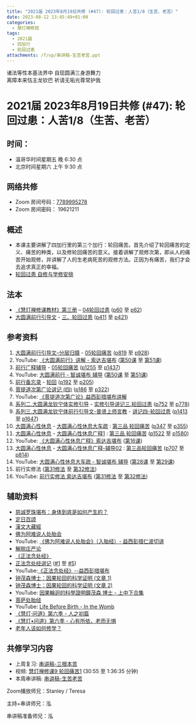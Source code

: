 ```yaml
---
title: "2021届 2023年8月19日共修 (#47): 轮回过患：人苦1/8（生苦、老苦）"
date: 2023-08-12 13:45:49+01:00
categories:
  - 慧灯禅修班
tags:
  - 2021届
  - 四加行
  - 轮回过患
attachments: /f/up/串讲稿-生苦老苦.ppt
---
```

<!--StartFragment-->

诸法等性本基法界中 自现圆满三身游舞力\
离障本来怙主龙钦巴 祈请无垢光尊常护我

# 2021届 2023年8月19日共修 (#47): 轮回过患：人苦1/8（生苦、老苦）

<!--EndFragment-->

## 时间：

* 温哥华时间星期五 晚 6:30 点
* 北京时间星期六 上午 9:30 点

## 网络共修

* Zoom 房间号码：[7789995278](https://us02web.zoom.us/j/7789995278?pwd=VjZmbWJFY2k2K0E5RVB2cTNIQmhqUT09)
* Zoom 房间密码： 19621211

## 概述

* 本课主要讲解了四加行里的第三个加行：轮回痛苦。首先介绍了轮回痛苦的定义、痛苦的种类，以及修轮回痛苦的意义。接着讲解了观修次第，即从人的痛苦开始观修，并讲解了人的生老病死苦的观修方法。正因为有痛苦，我们才会去追求真正的幸福。
* [轮回过患 自修与学修安排](https://fohuifayu.com/index.php/huideng-jiangtang/chanxiuke/zen-03/8654-zen03-lhgh?title=)

## 法本

* [《慧灯禅修课教材》第三册](https://huidengchanxiu.net/books/b3) – [04轮回过患](https://huidengchanxiu.net/books/b3/3-04) ([p60](https://huidengchanxiu.net/books/b3/3-04/#p60) 至 [p62](https://huidengchanxiu.net/books/b3/3-04/#p62))
* [大圆满前行引导文](https://huidengchanxiu.net/books/dymqx) - [三、轮回过患](https://huidengchanxiu.net/books/dymqx/#%E4%B8%89%E8%BD%AE%E5%9B%9E%E8%BF%87%E6%82%A3) ([p411](https://huidengchanxiu.net/books/dymqx/#p411) 至 [p421](https://huidengchanxiu.net/books/dymqx/#p421))

## 参考资料

1. [大圆满前行引导文–分层归摄](https://huidengchanxiu.net/refs/qxgs/dymqx-fcgs) - [05轮回痛苦](https://huidengchanxiu.net/refs/qxgs/qxgs-05lh) ([p819](https://huidengchanxiu.net/refs/qxgs/qxgs-05lh/#p819) 至 [p928](https://huidengchanxiu.net/refs/qxgs/qxgs-05lh/#p928))
2. YouTube: [](https://www.youtube.com/playlist?list=PL0ERwy6s1uTeLz5leHEj-VcSWrU6TnVMW)[《大圆满前行》讲解 - 索达吉堪布](https://www.youtube.com/playlist?list=PLAEqXn671Ln66sSBYjhRRLNrAGJwgSXnU) ([](https://www.youtube.com/watch?v=c5AjLcQdP-4&list=PLAEqXn671Ln66sSBYjhRRLNrAGJwgSXnU&index=28)[第50课](https://www.youtube.com/watch?v=-rO0u1EMtRA&list=PLAEqXn671Ln66sSBYjhRRLNrAGJwgSXnU&index=50)[](https://www.youtube.com/watch?v=h8jctElovWE&list=PLAEqXn671Ln66sSBYjhRRLNrAGJwgSXnU&index=49) 至 [第51课](https://www.youtube.com/watch?v=XhdeXJdHR_g&list=PLAEqXn671Ln66sSBYjhRRLNrAGJwgSXnU&index=51))
3. [前行广释辅导](https://huidengchanxiu.net/refs/fudao) - [05轮回痛苦](https://huidengchanxiu.net/refs/qxgs/fudao/qxgsfd-05lh) ([](https://huidengchanxiu.net/refs/qxgs/fudao/qxgsfd-05lh#%E5%89%8D%E8%A1%8C%E5%B9%BF%E9%87%8A%E7%AC%AC40%E8%AF%BE%E8%BE%85%E5%AF%BC%E8%B5%84%E6%96%99)[](https://huidengchanxiu.net/refs/qxgs/fudao/qxgsfd-05lh/#%E5%89%8D%E8%A1%8C%E5%B9%BF%E9%87%8A%E7%AC%AC49%E8%BE%85%E5%AF%BC%E8%B5%84%E6%96%99)[p1255](https://huidengchanxiu.net/refs/qxgs/fudao/qxgsfd-05lh/#p1255) 至 [p1437](https://huidengchanxiu.net/refs/qxgs/fudao/qxgsfd-05lh/#p1437))
4. YouTube: [大圆满前行 - 智诚堪布 辅导](https://www.youtube.com/playlist?list=PL5y-PP7QihJ1FDiiv_7WsC1qogohiquEL) ([第50课](https://www.youtube.com/watch?v=Ln6QZ5hmNeE&list=PL5y-PP7QihJ1FDiiv_7WsC1qogohiquEL&index=50)[](https://www.youtube.com/watch?v=pgMvowz8Dog&list=PL5y-PP7QihJ1FDiiv_7WsC1qogohiquEL&index=49) 至 [第51课](https://www.youtube.com/watch?v=2BIdjHDX6UY&list=PL5y-PP7QihJ1FDiiv_7WsC1qogohiquEL&index=51))
5. [前行备忘录](https://huidengchanxiu.net/refs/qxbwl/) - [轮回](https://huidengchanxiu.net/refs/qxbwl/qxxl4-03lh) ([p192](https://huidengchanxiu.net/refs/qxbwl/qxxl4-03lh/#p192) 至 [p205](https://huidengchanxiu.net/refs/qxbwl/qxxl4-03lh/#p205))
6. [菩提道次第广论讲记 (四)](https://huidengchanxiu.net/refs/ptdcdgl/4) ([p186](https://huidengchanxiu.net/refs/ptdcdgl/4#p186) 至 [p322](https://huidengchanxiu.net/refs/ptdcdgl/4#p322))
7. YouTube: [《菩提道次第广论》益西彭措堪布讲解](https://www.youtube.com/playlist?list=PLvhysUtdbxCBq9MxPLr6pauLmbwndXY9o)
8. [系列二.大圆满龙钦宁体实修引导](https://huidengchanxiu.net/refs/s2) - [](https://huidengchanxiu.net/refs/xmfw/s2/s2-sxyd2-smwc)[实修引导讲记三.轮回过患](https://huidengchanxiu.net/refs/xmfw/s2/s2-sxyd3-lhgh) ([p752](https://huidengchanxiu.net/refs/xmfw/s2/s2-sxyd3-lhgh/#p752) 至 [p778](https://huidengchanxiu.net/refs/xmfw/s2/s2-sxyd3-lhgh/#p778))
9. [系列三.大圆满龙钦宁体前行引导文-普贤上师言教](https://huidengchanxiu.net/refs/s3) - [](https://huidengchanxiu.net/refs/xmfw/s3/s3-ydw4-lhgh)[讲记四-轮回过患](https://huidengchanxiu.net/refs/xmfw/s3/s3-ydw4-lhgh) ([p1413](https://huidengchanxiu.net/refs/xmfw/s3/s3-ydw4-lhgh#p1413) 至 [p1647](https://huidengchanxiu.net/refs/xmfw/s3/s3-ydw4-lhgh#p1647))
10. [大圆满心性休息](https://huidengchanxiu.net/refs/dymxxxx) - [大圆满心性休息大车疏](https://huidengchanxiu.net/refs/dymxxxx/dymxxxx-dcs) : [第三品 轮回痛苦](https://huidengchanxiu.net/refs/dymxxxx/dymxxxx-dcs/#%E7%AC%AC%E4%B8%89%E5%93%81-%E8%BD%AE%E5%9B%9E%E7%97%9B%E8%8B%A6) ([p347](https://huidengchanxiu.net/refs/dymxxxx/dymxxxx-dcs/#p347) 至 [p355](https://huidengchanxiu.net/refs/dymxxxx/dymxxxx-dcs/#p355))
11. [大圆满心性休息](https://huidengchanxiu.net/refs/dymxxxx) - [大圆满心性休息广释1](https://huidengchanxiu.net/refs/dymxxxx/dymxxxx-gs1) : [第三品 轮回痛苦](https://huidengchanxiu.net/refs/dymxxxx/dymxxxx-gs1#%E7%AC%AC%E4%B8%89%E5%93%81-%E8%BD%AE%E5%9B%9E%E7%97%9B%E8%8B%A6) ([p1522](https://huidengchanxiu.net/refs/dymxxxx/dymxxxx-gs1/#p1522) 至 [p1580](https://huidengchanxiu.net/refs/dymxxxx/dymxxxx-gs1/#p1580))
12. YouTube: [《大圆满心性休息广释》索达吉堪布](https://www.youtube.com/playlist?list=PLAnEIprIVklebrDFUKaC67LssdOO2y87p) ([](https://www.youtube.com/watch?v=nCxMdwWUiSU&list=PLAnEIprIVklebrDFUKaC67LssdOO2y87p&index=6)[第16课](https://www.youtube.com/watch?v=6TSyHrHcF1k&list=PLAnEIprIVklebrDFUKaC67LssdOO2y87p&index=16)[](https://www.youtube.com/watch?v=MQQz3XMBrjw&list=PLAnEIprIVklebrDFUKaC67LssdOO2y87p&index=10))
13. [大圆满心性休息](https://huidengchanxiu.net/refs/dymxxxx) - [大圆满心性休息广释-辅导02](https://huidengchanxiu.net/refs/dymxxxx/fudao/fd-02) : [](https://huidengchanxiu.net/refs/dymxxxx/fudao/fd-01#%E7%AC%AC%E4%BA%8C%E5%93%81%E5%AF%BF%E5%91%BD%E6%97%A0%E5%B8%B8)[第三品轮回痛苦](https://huidengchanxiu.net/refs/dymxxxx/fudao/fd-02#%E7%AC%AC%E4%B8%89%E5%93%81%E8%BD%AE%E5%9B%9E%E7%97%9B%E8%8B%A6) ([p707](https://huidengchanxiu.net/refs/dymxxxx/fudao/fd-03/#p707) 至 [p814](https://huidengchanxiu.net/refs/dymxxxx/fudao/fd-03/#p814))
14. YouTube: [大圆满心性休息大车疏 - 智诚堪布 辅导](https://www.youtube.com/playlist?list=PL5y-PP7QihJ1Gh3w_hYZMkn4AWFXr_2iu) ([](https://www.youtube.com/watch?v=ZqfG-i8tdLA&list=PL5y-PP7QihJ1Gh3w_hYZMkn4AWFXr_2iu&index=10)[](https://www.youtube.com/watch?v=3FroCkO_LvQ&list=PL5y-PP7QihJ1Gh3w_hYZMkn4AWFXr_2iu&index=18)[第28课](https://www.youtube.com/watch?v=YedhXKrBkic&list=PL5y-PP7QihJ1Gh3w_hYZMkn4AWFXr_2iu&index=29) 至 [第29课](https://www.youtube.com/watch?v=DueC1ysHqnQ&list=PL5y-PP7QihJ1Gh3w_hYZMkn4AWFXr_2iu&index=30))
15. 前行实修法 ([第31修法](https://mingguang.im/reading/%E5%89%8D%E8%A1%8C%E5%AE%9E%E4%BF%AE%E6%B3%95/%E7%AC%AC31%E4%BF%AE%E6%B3%95)[](https://mingguang.im/reading/%E5%89%8D%E8%A1%8C%E5%AE%9E%E4%BF%AE%E6%B3%95/%E7%AC%AC22%E4%BF%AE%E6%B3%95) 至 [第32修法](https://mingguang.im/reading/%E5%89%8D%E8%A1%8C%E5%AE%9E%E4%BF%AE%E6%B3%95/%E7%AC%AC32%E4%BF%AE%E6%B3%95))
16. YouTube: [前行实修法 索达吉堪布](https://www.youtube.com/playlist?list=PLHUvfASP8Aixcv069_RtfKvYIdDNXa57C) ([第31修法](https://www.youtube.com/watch?v=Dr5HoXvme-E&list=PLHUvfASP8Aixcv069_RtfKvYIdDNXa57C&index=31)[](https://mingguang.im/reading/%E5%89%8D%E8%A1%8C%E5%AE%9E%E4%BF%AE%E6%B3%95/%E7%AC%AC22%E4%BF%AE%E6%B3%95) 至 [第32修法](https://www.youtube.com/watch?v=Q1CNfnRQdd0&list=PLHUvfASP8Aixcv069_RtfKvYIdDNXa57C&index=32)[](https://www.youtube.com/watch?v=GH6dNz3ZoiY&list=PLHUvfASP8Aixcv069_RtfKvYIdDNXa57C&index=30))[](https://www.youtube.com/watch?v=4uNjPta4cbc&list=PLHUvfASP8Aixcv069_RtfKvYIdDNXa57C&index=22)

<!--StartFragment-->

## 辅助资料

* [慈诚罗珠堪布：身体到底是如何产生的？](https://mp.weixin.qq.com/s?__biz=MzA5MjM4MjExMg==&mid=2651296849&idx=2&sn=27a27b070ba5e395ff644e47cfe7bed0&chksm=8b9ec29ebce94b8860492f5e7bbc225c5df398e0b89d804c9b7cecf3fb34b4f0fc165a1e5778&xtrack=1&scene=90&subscene=93&sessionid=1692631534&flutter_pos=0&clicktime=1692634540&enterid=1692634540&ascene=56&fasttmpl_type=0&fasttmpl_fullversion=6817443-en_US-zip&fasttmpl_flag=0&realreporttime=1692634540264#rd)
* [定日百颂](https://fohuifayu.com/index.php/huideng-jiangtang/jingdian-jiedu/dingri-baisong)
* [漢文大藏經](https://deerpark.app/)
* [佛为阿难说人处胎会](https://www.xianmixuezi.com/%E4%BD%9B%E7%BB%8F%E5%AE%9D%E5%85%B8%E7%B3%BB%E5%88%97/%E4%BD%9B%E4%B8%BA%E9%98%BF%E9%9A%BE%E8%AF%B4%E4%BA%BA%E5%A4%84%E8%83%8E%E4%BC%9A)
* YouTube: [《佛为阿难说人处胎会》（入胎经）- 益西彭措仁波切讲](https://www.youtube.com/playlist?list=PLhWZG2Q06Mnx_3mNtXFpdkoUnuYxJ7aYo)
* [解脱庄严论](http://jcedu.org/fxzd/ptd/gbb/01.htm)
* [《正法念处经》](https://zh.wikisource.org/zh-hans/%E6%AD%A3%E6%B3%95%E5%BF%B5%E8%99%95%E7%B6%93/%E5%8D%B701)
* [正法念处经讲记](https://www.xianmixuezi.com/%E4%BD%9B%E7%BB%8F%E5%AE%9D%E5%85%B8%E7%B3%BB%E5%88%97/%E6%AD%A3%E6%B3%95%E5%BF%B5%E5%A4%84%E7%BB%8F) ([\#1](https://huidengchanxiu.net/refs/misc/zfncj01) [](https://huidengchanxiu.net/refs/misc/zfncj01)至 [\#5](https://huidengchanxiu.net/refs/misc/zfncj05))[](https://huidengchanxiu.net/refs/qxbwl/qxxl4-03lh/#p105)
* YouTube:[《正法念处经》--益西彭措堪布](https://www.youtube.com/playlist?list=PLpQ93rK3nqoAvQtdM2fhkG6OhUDSuEq3H)
* [钟茂森博士：因果轮回的科学证明 (文章 1)](http://www.xuefo.net/nr/article10/103178.html)
* [钟茂森博士：因果轮回的科学证明 (文章 2)](https://www.theqi.com/simplified/buddhism/yinguo.html)
* YouTube: [因果輪迴的科學證明鐘茂森 博士 - 上中下合集](https://www.youtube.com/watch?v=EB3KmcTCPLo)
* [菩萨处胎经](https://zh.wikisource.org/zh-hans/%E8%8F%A9%E8%96%A9%E8%99%95%E8%83%8E%E7%B6%93)
* YouTube: [Life Before Birth - In the Womb](https://www.youtube.com/watch?v=0gAsdEUNUJY)
* [《慧灯·问道》第六季 - 人之初篇](https://fohuifayu.com/index.php/shipin-jingcui/huideng-wendao/diliuji/renzhichu)
* [《慧灯•问道》第六季 - 心有所依，老而无惧](https://fohuifayu.com/index.php/shipin-jingcui/huideng-wendao/diliuji/xinyousuoyi-laoerwuju)
* [老年人该如何修学？](https://fohuifayu.com/index.php/shipin-jingcui/wenda-zhailu/5801-V18110-V06)

## **共修学习内容**

* 上周复习: [串讲稿-三根本苦](https://www.huidengvan.com/f/up/%E4%B8%B2%E8%AE%B2%E7%A8%BF-%E4%B8%89%E6%A0%B9%E6%9C%AC%E8%8B%A6.docx)[](https://www.huidengvan.com/f/up/%E4%B8%B2%E8%AE%B2%E7%A8%BF-%E6%80%BB%E8%BD%AE%E5%9B%9E%E8%8B%A6.doc)
* 视频: [](https://fohuifayu.com/index.php/huideng-jiangtang/fofa-jianxiu/chuli-xin/670-l11033)[慧灯禅修课9 轮回痛苦1](https://fohuifayu.com/index.php/huideng-jiangtang/chanxiuke/zen-03/1103-l16006) (30:55 至 1:36:35 分钟)
* 本周串讲稿: [](https://www.huidengvan.com/f/up/%E4%B8%B2%E8%AE%B2%E7%A8%BF-%E4%B8%89%E6%A0%B9%E6%9C%AC%E8%8B%A6.docx)[串讲稿-生苦老苦](/f/up/串讲稿-生苦老苦.ppt)

Zoom播放师兄：Stanley / Teresa

主持+串讲师兄：泓

串讲稿准备师兄：泓

<!--EndFragment-->
